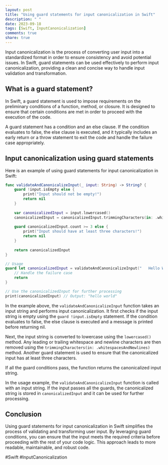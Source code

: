 ```yaml
---
layout: post
title: "Using guard statements for input canonicalization in Swift"
description: " "
date: 2023-09-18
tags: [Swift, InputCanonicalization]
comments: true
share: true
---
```


Input canonicalization is the process of converting user input into a standardized format in order to ensure consistency and avoid potential issues. In Swift, guard statements can be used effectively to perform input canonicalization, providing a clean and concise way to handle input validation and transformation.

## What is a guard statement?

In Swift, a guard statement is used to impose requirements on the preliminary conditions of a function, method, or closure. It is designed to ensure that certain conditions are met in order to proceed with the execution of the code. 

A guard statement has a condition and an else clause. If the condition evaluates to false, the else clause is executed, and it typically includes an early return or a throw statement to exit the code and handle the failure case appropriately.

## Input canonicalization using guard statements

Here is an example of using guard statements for input canonicalization in Swift:

```swift
func validateAndCanonicalizeInput(_ input: String) -> String? {
    guard !input.isEmpty else {
        print("Input should not be empty!")
        return nil
    }
    
    var canonicalizedInput = input.lowercased()
    canonicalizedInput = canonicalizedInput.trimmingCharacters(in: .whitespacesAndNewlines)
    
    guard canonicalizedInput.count >= 3 else {
        print("Input should have at least three characters!")
        return nil
    }
    
    return canonicalizedInput
}

// Usage
guard let canonicalizedInput = validateAndCanonicalizeInput("   Hello World   ") else {
    // Handle the failure case
    return
}

// Use the canonicalizedInput for further processing
print(canonicalizedInput) // Output: "hello world"
```

In the example above, the `validateAndCanonicalizeInput` function takes an input string and performs input canonicalization. It first checks if the input string is empty using the `guard !input.isEmpty` statement. If the condition evaluates to false, the else clause is executed and a message is printed before returning nil.

Next, the input string is converted to lowercase using the `lowercased()` method. Any leading or trailing whitespace and newline characters are then removed using the `trimmingCharacters(in: .whitespacesAndNewlines)` method. Another guard statement is used to ensure that the canonicalized input has at least three characters.

If all the guard conditions pass, the function returns the canonicalized input string.

In the usage example, the `validateAndCanonicalizeInput` function is called with an input string. If the input passes all the guards, the canonicalized string is stored in `canonicalizedInput` and it can be used for further processing.

## Conclusion

Using guard statements for input canonicalization in Swift simplifies the process of validating and transforming user input. By leveraging guard conditions, you can ensure that the input meets the required criteria before proceeding with the rest of your code logic. This approach leads to more readable, maintainable, and robust code. 

#Swift #InputCanonicalization